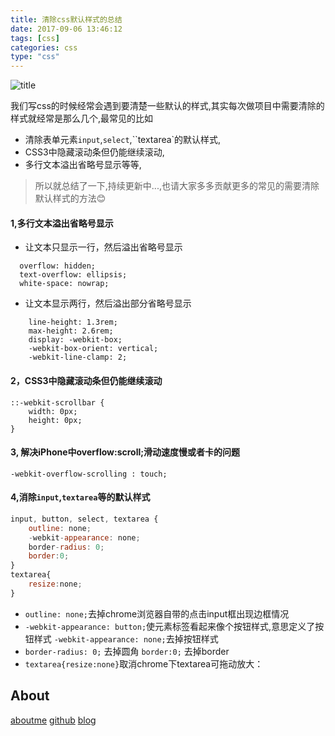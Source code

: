 ```yaml
---
title: 清除css默认样式的总结
date: 2017-09-06 13:46:12
tags: [css]
categories: css
type: "css"
---
```

![title](http://oo4xdz5i0.bkt.clouddn.com/css.jpg)
<!--more-->

我们写css的时候经常会遇到要清楚一些默认的样式,其实每次做项目中需要清除的样式就经常是那么几个,最常见的比如
- 清除表单元素`input`,`select`,``textarea`的默认样式,
- CSS3中隐藏滚动条但仍能继续滚动,
- 多行文本溢出省略号显示等等,
> 所以就总结了一下,持续更新中...,也请大家多多贡献更多的常见的需要清除默认样式的方法😊

#### 1,多行文本溢出省略号显示
- 让文本只显示一行，然后溢出省略号显示

```
  overflow: hidden;
  text-overflow: ellipsis;
  white-space: nowrap;

```
- 让文本显示两行，然后溢出部分省略号显示
```
    line-height: 1.3rem;
    max-height: 2.6rem;
    display: -webkit-box;
    -webkit-box-orient: vertical;
    -webkit-line-clamp: 2;

```
#### 2，CSS3中隐藏滚动条但仍能继续滚动
```
::-webkit-scrollbar {
    width: 0px;
    height: 0px;
}

```

#### 3, 解决iPhone中overflow:scroll;滑动速度慢或者卡的问题
```
-webkit-overflow-scrolling : touch;

```
#### 4,消除`input`,`textarea`等的默认样式
```js
input, button, select, textarea {
    outline: none;
    -webkit-appearance: none;
    border-radius: 0;
    border:0;
}
textarea{
    resize:none;
}

```
- `outline: none;`去掉chrome浏览器自带的点击input框出现边框情况
- `-webkit-appearance: button;`使元素标签看起来像个按钮样式,意思定义了按钮样式
  `-webkit-appearance: none;`去掉按钮样式
- `border-radius: 0;` 去掉圆角
  `border:0;` 去掉border
- `textarea{resize:none}`取消chrome下textarea可拖动放大：
## About
[aboutme](http://wangyaxing.deercv.com/)
[github](https://github.com/funnycoderstar)
[blog](http://wangyaxing.top/)